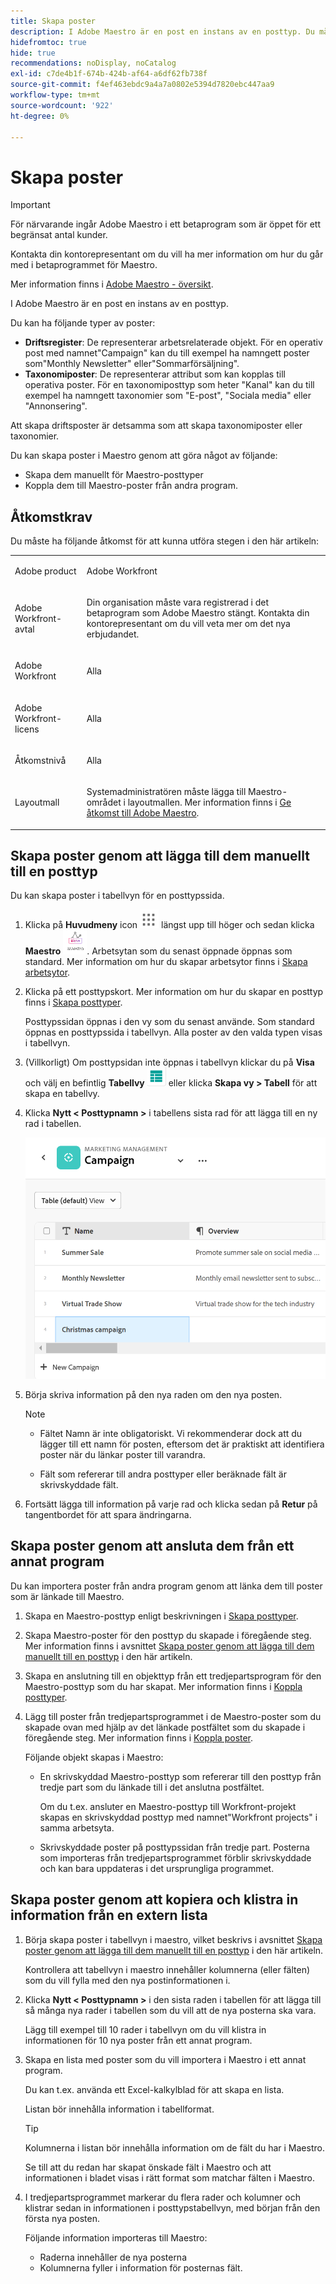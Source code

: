 ```yaml
---
title: Skapa poster
description: I Adobe Maestro är en post en instans av en posttyp. Du måste skapa posttyper innan du kan skapa enskilda poster.
hidefromtoc: true
hide: true
recommendations: noDisplay, noCatalog
exl-id: c7de4b1f-674b-424b-af64-a6df62fb738f
source-git-commit: f4ef463ebdc9a4a7a0802e5394d7820ebc447aa9
workflow-type: tm+mt
source-wordcount: '922'
ht-degree: 0%

---
```


<!--udpate the metadata with real information when making this available in TOC and in the left nav-->

# Skapa poster

>[!IMPORTANT]
>
>För närvarande ingår Adobe Maestro i ett betaprogram som är öppet för ett begränsat antal kunder.
>
>Kontakta din kontorepresentant om du vill ha mer information om hur du går med i betaprogrammet för Maestro.
>
>Mer information finns i [Adobe Maestro - översikt](../maestro-overview.md).

I Adobe Maestro är en post en instans av en posttyp.

Du kan ha följande typer av poster:

* **Driftsregister**: De representerar arbetsrelaterade objekt. För en operativ post med namnet&quot;Campaign&quot; kan du till exempel ha namngett poster som&quot;Monthly Newsletter&quot; eller&quot;Sommarförsäljning&quot;.
* **Taxonomiposter**: De representerar attribut som kan kopplas till operativa poster. För en taxonomiposttyp som heter &quot;Kanal&quot; kan du till exempel ha namngett taxonomier som &quot;E-post&quot;, &quot;Sociala media&quot; eller &quot;Annonsering&quot;.

Att skapa driftsposter är detsamma som att skapa taxonomiposter eller taxonomier.

Du kan skapa poster i Maestro genom att göra något av följande:

* Skapa dem manuellt för Maestro-posttyper
* Koppla dem till Maestro-poster från andra program.

## Åtkomstkrav

Du måste ha följande åtkomst för att kunna utföra stegen i den här artikeln:

<table style="table-layout:auto">
 <col>
 <tbody>
<td>
   <p> Adobe product</p> </td>
   <td>
   <p> Adobe Workfront</p> </td>
  </tr>  
 <td role="rowheader"><p>Adobe Workfront-avtal</p></td>
   <td>
<p>Din organisation måste vara registrerad i det betaprogram som Adobe Maestro stängt. Kontakta din kontorepresentant om du vill veta mer om det nya erbjudandet. </p>
   </td>
  </tr>
  <tr>
   <td role="rowheader"><p>Adobe Workfront</p></td>
   <td>
<p>Alla</p>
   </td>
  </tr>
  <tr>
   <td role="rowheader"><p>Adobe Workfront-licens</p></td>
   <td>
   <p>Alla</p> 
  </td>
  </tr>

<tr>
   <td role="rowheader">Åtkomstnivå</td>
   <td> <p>Alla</p>  
</td>
  </tr>
<tr>
   <td role="rowheader">Layoutmall</td>
   <td> <p>Systemadministratören måste lägga till Maestro-området i layoutmallen. Mer information finns i <a href="../access/grant-access.md">Ge åtkomst till Adobe Maestro</a>. </p>  
</td>
  </tr>
 </tbody>
</table>

<!--Maybe enable this at GA - but Maestro is not supposed to have Access controls in the Workfront Access Level: 
>[!NOTE]
>
>If you don't have access, ask your Workfront administrator if they set additional restrictions in your access level. For information on how a Workfront administrator can change your access level, see [Create or modify custom access levels](../administration-and-setup/add-users/configure-and-grant-access/create-modify-access-levels.md). -->

<!-- Notes to add for the table: for the "Workfront plans" row: the above is only for closed beta; when going to GA - activate the following plans:    
<p>Current plan: Prime and Ultimate</p>
<p>Legacy plan: Enterprise</p>-->

<!-- Notes for the table: for the "Workfront access" row: <p>For more information, see <a href="../../administration-and-setup/add-users/access-levels-and-object-permissions/wf-licenses.md" class="MCXref xref">Adobe Workfront licenses overview</a>.</p>-->

## Skapa poster genom att lägga till dem manuellt till en posttyp <!--in a record type table (I don't think you can create them elsewhere right now)-->

Du kan skapa poster i tabellvyn för en posttypssida.

1. Klicka på **Huvudmeny** icon ![](assets/main-menu-workfront.png) längst upp till höger <!--or the **Main Menu** icon ![](assets/main-menu-shell.png) in the upper-left corner, if available-->och sedan klicka **Maestro** ![](assets/maestro-icon.png).
Arbetsytan som du senast öppnade öppnas som standard. Mer information om hur du skapar arbetsytor finns i [Skapa arbetsytor](../architecture-and-fields/create-workspaces.md).
1. Klicka på ett posttypskort. Mer information om hur du skapar en posttyp finns i [Skapa posttyper](../architecture-and-fields/create-record-types.md).

   Posttypssidan öppnas i den vy som du senast använde. Som standard öppnas en posttypssida i tabellvyn.
Alla poster av den valda typen visas i tabellvyn.

1. (Villkorligt) Om posttypsidan inte öppnas i tabellvyn klickar du på **Visa** och välj en befintlig **Tabellvy** ![](assets/table-view-icon.png) eller klicka **Skapa vy > Tabell** för att skapa en tabellvy.

1. Klicka **Nytt &lt; Posttypnamn >** i tabellens sista rad för att lägga till en ny rad i tabellen.

   ![](assets/adding-a-new-campaign-in-table-row.png)

1. Börja skriva information på den nya raden om den nya posten.

   >[!NOTE]
   >
   >  * Fältet Namn är inte obligatoriskt. Vi rekommenderar dock att du lägger till ett namn för posten, eftersom det är praktiskt att identifiera poster när du länkar poster till varandra.
   >
   >  * Fält som refererar till andra posttyper eller beräknade fält är skrivskyddade fält.

1. Fortsätt lägga till information på varje rad och klicka sedan på **Retur** på tangentbordet för att spara ändringarna.

## Skapa poster genom att ansluta dem från ett annat program

Du kan importera poster från andra program genom att länka dem till poster som är länkade till Maestro.

1. Skapa en Maestro-posttyp enligt beskrivningen i [Skapa posttyper](../architecture-and-fields/create-record-types.md).

1. Skapa Maestro-poster för den posttyp du skapade i föregående steg. Mer information finns i avsnittet [Skapa poster genom att lägga till dem manuellt till en posttyp](#create-records-by-manually-adding-them-to-a-record-type) i den här artikeln.

1. Skapa en anslutning till en objekttyp från ett tredjepartsprogram för den Maestro-posttyp som du har skapat. Mer information finns i [Koppla posttyper](../architecture-and-fields/connect-record-types.md).

1. Lägg till poster från tredjepartsprogrammet i de Maestro-poster som du skapade ovan med hjälp av det länkade postfältet som du skapade i föregående steg. Mer information finns i [Koppla poster](../records/connect-records.md).

   Följande objekt skapas i Maestro:

   * En skrivskyddad Maestro-posttyp som refererar till den posttyp från tredje part som du länkade till i det anslutna postfältet.

     Om du t.ex. ansluter en Maestro-posttyp till Workfront-projekt skapas en skrivskyddad posttyp med namnet&quot;Workfront projects&quot; i samma arbetsyta.
   * Skrivskyddade poster på posttypssidan från tredje part. Posterna som importeras från tredjepartsprogrammet förblir skrivskyddade och kan bara uppdateras i det ursprungliga programmet.


## Skapa poster genom att kopiera och klistra in information från en extern lista

1. Börja skapa poster i tabellvyn i maestro, vilket beskrivs i avsnittet [Skapa poster genom att lägga till dem manuellt till en posttyp](#create-records-by-manually-adding-them-to-a-record-type) i den här artikeln.

   Kontrollera att tabellvyn i maestro innehåller kolumnerna (eller fälten) som du vill fylla med den nya postinformationen i.

1. Klicka **Nytt &lt; Posttypnamn >** i den sista raden i tabellen för att lägga till så många nya rader i tabellen som du vill att de nya posterna ska vara.

   Lägg till exempel till 10 rader i tabellvyn om du vill klistra in informationen för 10 nya poster från ett annat program.

1. Skapa en lista med poster som du vill importera i Maestro i ett annat program.

   Du kan t.ex. använda ett Excel-kalkylblad för att skapa en lista.

   Listan bör innehålla information i tabellformat.

   >[!TIP]
   >
   > Kolumnerna i listan bör innehålla information om de fält du har i Maestro.
   >
   > Se till att du redan har skapat önskade fält i Maestro och att informationen i bladet visas i rätt format som matchar fälten i Maestro.

1. I tredjepartsprogrammet markerar du flera rader och kolumner och klistrar sedan in informationen i posttypstabellvyn, med början från den första nya posten.

   Följande information importeras till Maestro:

   * Raderna innehåller de nya posterna
   * Kolumnerna fyller i information för posternas fält.
